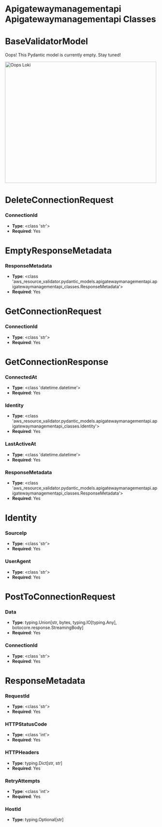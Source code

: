 # Apigatewaymanagementapi Apigatewaymanagementapi Classes

# BaseValidatorModel

Oops! This Pydantic model is currently empty. Stay tuned!

<img src="/aws_resource_validator/images/oops_loki.png" width="500" height="400" title="Oops Loki">

# DeleteConnectionRequest

### ConnectionId
- **Type**: <class 'str'>
- **Required**: Yes


# EmptyResponseMetadata

### ResponseMetadata
- **Type**: <class 'aws_resource_validator.pydantic_models.apigatewaymanagementapi.apigatewaymanagementapi_classes.ResponseMetadata'>
- **Required**: Yes


# GetConnectionRequest

### ConnectionId
- **Type**: <class 'str'>
- **Required**: Yes


# GetConnectionResponse

### ConnectedAt
- **Type**: <class 'datetime.datetime'>
- **Required**: Yes

### Identity
- **Type**: <class 'aws_resource_validator.pydantic_models.apigatewaymanagementapi.apigatewaymanagementapi_classes.Identity'>
- **Required**: Yes

### LastActiveAt
- **Type**: <class 'datetime.datetime'>
- **Required**: Yes

### ResponseMetadata
- **Type**: <class 'aws_resource_validator.pydantic_models.apigatewaymanagementapi.apigatewaymanagementapi_classes.ResponseMetadata'>
- **Required**: Yes


# Identity

### SourceIp
- **Type**: <class 'str'>
- **Required**: Yes

### UserAgent
- **Type**: <class 'str'>
- **Required**: Yes


# PostToConnectionRequest

### Data
- **Type**: typing.Union[str, bytes, typing.IO[typing.Any], botocore.response.StreamingBody]
- **Required**: Yes

### ConnectionId
- **Type**: <class 'str'>
- **Required**: Yes


# ResponseMetadata

### RequestId
- **Type**: <class 'str'>
- **Required**: Yes

### HTTPStatusCode
- **Type**: <class 'int'>
- **Required**: Yes

### HTTPHeaders
- **Type**: typing.Dict[str, str]
- **Required**: Yes

### RetryAttempts
- **Type**: <class 'int'>
- **Required**: Yes

### HostId
- **Type**: typing.Optional[str]


